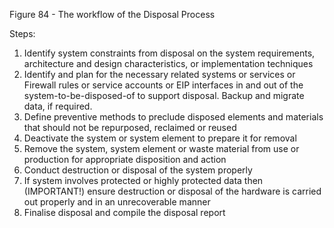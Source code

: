 Figure 84 - The workflow of the Disposal Process

Steps:

1. Identify system constraints from disposal on the system requirements, architecture and design characteristics, or implementation techniques
2.  Identify and plan for the necessary related systems or services or Firewall rules or service accounts or EIP interfaces in and out of the system-to-be-disposed-of to support disposal. Backup and migrate data, if required.
3. Define preventive methods to preclude disposed elements and materials that should not be repurposed, reclaimed or reused
4. Deactivate the system or system element to prepare it for removal
5. Remove the system, system element or waste material from use or production for appropriate disposition and action
6. Conduct destruction or disposal of the system properly
7. If system involves protected or highly protected data then (IMPORTANT!) ensure destruction or disposal of the hardware is carried out properly and in an unrecoverable manner
8. Finalise disposal and compile the disposal report